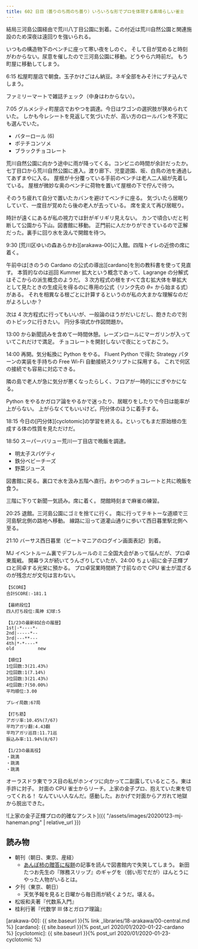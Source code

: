 ```yaml
---
title: 602 日目（曇りのち雨のち曇り）いろいろな形でプロを体現する素晴らしい雀士
---
```


結局三河島公園経由で荒川八丁目公園に到着。この付近は荒川自然公園と関連施設のため深夜は遠回りを強いられる。

いつもの構造物下のベンチに座って寒い夜をしのぐ。
そして目が覚めると時刻がわからない。尿意を催したので三河島公園に移動。どうやら六時前だ。
もう町屋に移動してしまう。

6:15 松屋町屋店で朝食。玉子かけごはん納豆。ネギ全部をみそ汁にブチ込んでしまう。

ファミリーマートで雑誌チェック（中身はわからない）。

7:05 グルメシティ町屋店でおやつを調達。今日はワゴンの選択肢が狭められていた。
しかも今レシートを見返して気づいたが、高い方のロールパンを不覚にも選んでいた。

* バターロール (6)
* ポテチコンソメ
* ブラックチョコレート

荒川自然公園に向かう途中に雨が降ってくる。コンビニの時間が余計だったか。
七丁目口から荒川自然公園に進入。渡り廊下、児童遊園、坂、白鳥の池を通過してあずまやに入る。
屋根が十分覆っている手前のベンチは老人二人組が先着している。
屋根が微妙な奥のベンチに荷物を置いて屋根の下で佇んで待つ。

そのうち疲れて自分で置いたカバンを避けてベンチに座る。
気づいたら居眠りしていて、一度目が覚めたら後の老人が去っている。
席を変えて再び居眠り。

時計が遠くにあるが私の視力では針がギリギリ見えない。
カンで頃合いだと判断して公園から下山。図書館に移動。
正門前に人だかりができているので正解だった。裏手に回り水を汲んで開館を待つ。

9:30 [荒川区ゆいの森あらかわ][arakawa-00]に入館。四階トイレの近傍の席に着く。

午前中は[きのうの Cardano の公式の導出][cardano]を別の教科書を使って見直す。
本質的なのは巡回 Kummer 拡大という概念であって、Lagrange の分解式はそこからの派生概念のようだ。
3 次方程式の根をすべて含む拡大体を単拡大として見たときの生成元を得るのに専用の公式（リンク先の $\theta =$ から始まる式）がある。
それを相異なる根ごとに計算するというのが私の大まかな理解なのだがよろしいか？

次は 4 次方程式に行ってもいいが、一般論のほうがだいじだし、飽きたので別のトピックに行きたい。
円分多項式か作図問題か。

13:00 から新聞読みを含めて一時間休憩。レーズンロールにマーガリンが入っていてこれだけで満足。
チョコレートを開封しないで夜にとっておこう。

14:00 再開。気分転換に Python をやる。
Fluent Python で得た Strategy パターンの実装を手持ちの Free Wi-Fi 自動接続スクリプトに採用する。
これで何区の接続でも容易に対応できる。

隣の島で老人が急に気分が悪くなったらしく、フロアが一時的ににぎやかになる。

Python をやるかガロア論をやるかで迷ったり、居眠りをしたりで今日は能率が上がらない。
上がらなくてもいいけど。円分体のほうに着手する。

18:15 今日の[円分体][cyclotomic]の学習を終える。といってもまだ原始根の生成する体の性質を見ただけだ。

18:50 スーパーバリュー荒川一丁目店で晩飯を調達。

* 明太子スパゲティ
* 鉄分ベビーチーズ
* 野菜ジュース

図書館に戻る。裏口で水を汲み五階へ直行。おやつのチョコレートと共に晩飯を食う。

三階に下りて新聞一気読み。席に着く。
閉館時刻まで麻雀の練習。

20:25 退館。三河島公園にゴミを捨てに行く。
南に行ってテキトーな道順で三河島駅北側の路地へ移動。
線路に沿って道灌山通りに歩いて西日暮里駅北側へ至る。

21:10 バーサス西日暮里（ビートマニアのログイン画面表記）到着。

MJ イベントルーム裏でデフレルールのミニ全国大会があって悩んだが、プロ卓東風戦。
開幕ラスが続いてうんざりしていたが、24:00 ちょい前に金子正輝プロと同卓する光栄に預かる。
プロ卓営業時間終了寸前なので CPU 雀士が混ざるのが残念だが文句は言わない。

```text
【SCORE】
合計SCORE:-181.1

【最終段位】
四人打ち段位:風神 幻球:5

【1/23の最新8試合の履歴】
1st|-*----*-
2nd|-----*--
3rd|---**---
4th|*-*----*
old         new

【順位】
1位回数:3(21.43%)
2位回数:1(7.14%)
3位回数:3(21.43%)
4位回数:7(50.00%)
平均順位:3.00

プレイ局数:67局

【打ち筋】
アガリ率:10.45%(7/67)
平均アガリ翻:4.43翻
平均アガリ巡目:11.71巡
振込み率:11.94%(8/67)

【1/23の最高役】
・跳満
・跳満
・跳満
```

オーラスドラ東でラス目の私がホンイツに向かって二副露しているところ。東は手許に対子。
対面の CPU 雀士からリーチ。上家の金子プロ、抱えていた東を切ってくれる！
なんていい人なんだ。感動した。おかげで対面からアガれて地獄から脱出できた。

![上家の金子正輝プロの的確なアシスト]({{ "/assets/images/20200123-mj-haneman.png" | relative_url }})

## 読み物

* 朝刊（朝日、東京、産経）
  * [あんぽ柿の贈答に桜餅](https://t.co/jrOLoVBMQ7)の記事を読んで図書館内で失笑してしまう。
    新田たつお先生の『隊務スリップ』のギャグを（弱い形でだが）ほんとうにやった人物がいるとは。
* 夕刊（東京、朝日）
  * 天気予報を見ると日曜から毎日雨が続くようだ。堪える。
* 松坂和夫著『代数系入門』
* 桂利行著『代数学 III 体とガロア理論』

[arakawa-00]: {{ site.baseurl }}{% link _libraries/18-arakawa/00-central.md %}
[cardano]: {{ site.baseurl }}{% post_url 2020/01/2020-01-22-cardano %}
[cyclotomic]: {{ site.baseurl }}{% post_url 2020/01/2020-01-23-cyclotomic %}
